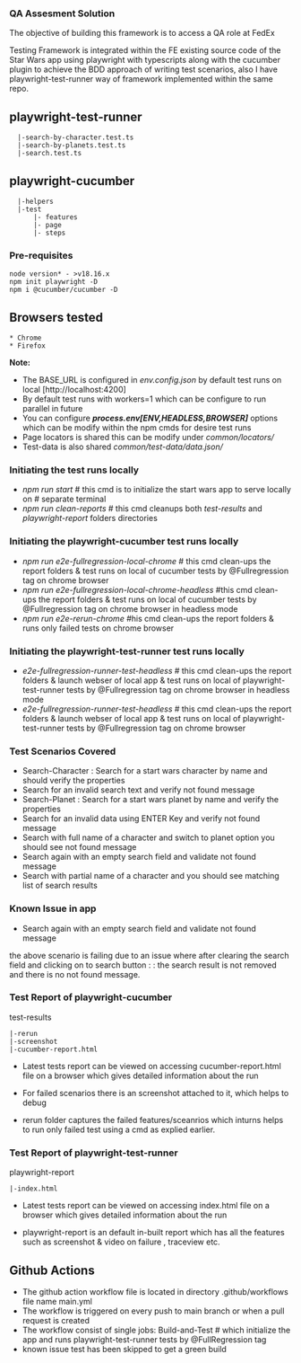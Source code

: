 ### QA Assesment Solution 

The objective of building this framework is to access a QA role at FedEx

Testing Framework is integrated within the FE existing source code of the Star Wars app using playwright with typescripts along with the cucumber plugin to achieve the BDD approach of writing test scenarios, also I have playwright-test-runner way of framework implemented within the same repo.

## playwright-test-runner

      |-search-by-character.test.ts
      |-search-by-planets.test.ts
      |-search.test.ts      

## playwright-cucumber

      |-helpers
      |-test
          |- features
          |- page
          |- steps

 ### **Pre-requisites**
	node version* - >v18.16.x
	npm init playwright -D
	npm i @cucumber/cucumber -D
 
## Browsers tested 
	* Chrome 
	* Firefox

**Note:** 
 * The BASE_URL is configured in *env.config.json* by default test runs on local [http://localhost:4200]
 * By default test runs with workers=1 which can be configure to run parallel in future
 * You can configure ***process.env[ENV,HEADLESS,BROWSER]*** options which can be modify within the npm cmds for desire test runs
 * Page locators is shared this can be modify under *common/locators/* 
 * Test-data is also shared *common/test-data/data.json/* 

### Initiating the test runs locally

  * *npm run start* # this cmd is to initialize the start wars app to serve locally on  # separate terminal
  * *npm run clean-reports* # this cmd cleanups both *test-results* and *playwright-report* folders directories

### Initiating the playwright-cucumber test runs locally

  * *npm run e2e-fullregression-local-chrome*  # this cmd clean-ups the report folders & test runs on local of cucumber tests by @Fullregression tag on chrome browser
  * *npm run e2e-fullregression-local-chrome-headless*  #this cmd clean-ups the report folders & test runs on local of cucumber tests by @Fullregression tag on chrome browser in headless mode
  * *npm run e2e-rerun-chrome*   #his cmd clean-ups the report folders & runs only failed tests on chrome browser

### Initiating the playwright-test-runner test runs locally

  * *e2e-fullregression-runner-test-headless*  # this cmd clean-ups the report folders & launch webser of local app & test runs on local of playwright-test-runner tests by @Fullregression tag on chrome browser in headless mode
  * *e2e-fullregression-runner-test-headless*  # this cmd clean-ups the report folders & launch webser of local app & test runs on local of playwright-test-runner tests by @Fullregression tag on chrome browser
  
### Test Scenarios Covered

* Search-Character : Search for a start wars character by name and should verify the properties
* Search for an invalid search text and verify not found message
* Search-Planet : Search for a start wars planet by name and verify the properties
* Search for an invalid data using ENTER Key and verify not found message
* Search with full name of a character and switch to planet option you should see not found message
* Search again with an empty search field and validate not found message
* Search with partial name of a character and you should see matching list of search results

### Known Issue in app 

* Search again with an empty search field and validate not found message

the above scenario is failing due to an issue where after clearing the search field and clicking on to search button : : the search result is not removed and there is no not found message.

### Test Report of playwright-cucumber

test-results 

    |-rerun
    |-screenshot
    |-cucumber-report.html

* Latest tests report can be viewed on accessing cucumber-report.html file on a browser which gives detailed information about the run

* For failed scenarios there is an screenshot attached to  it, which helps to debug

* rerun folder captures the failed features/sceanrios which inturns helps to run only failed test using a cmd as explied earlier.

### Test Report of playwright-test-runner
  playwright-report

    |-index.html

* Latest tests report can be viewed on accessing index.html file on a browser which gives detailed information about the run

* playwright-report is an default in-built report which has all the features such as screenshot & video on failure , traceview etc.

## Github Actions
- The github action workflow file is located in directory .github/workflows file name main.yml
- The workflow is triggered on every push to main branch or when a pull request is created 
- The workflow consist of single jobs: Build-and-Test # which initialize the app and runs playwright-test-runner tests by @FullRegression tag
- known issue test has been skipped to get a green build